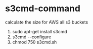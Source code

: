 # s3cmd-command
calculate the size for AWS all s3 buckets

<ol>
  <li>sudo apt-get install s3cmd</li>
  <li>s3cmd --configure</li>
  <li>chmod 750 s3cmd.sh</li>
</ol>
